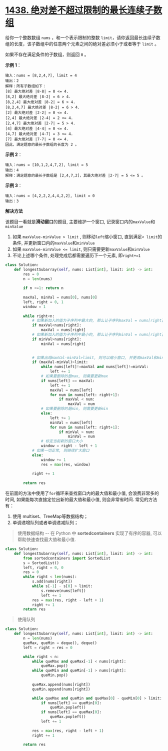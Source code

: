 # [1438. 绝对差不超过限制的最长连续子数组](https://leetcode-cn.com/problems/longest-continuous-subarray-with-absolute-diff-less-than-or-equal-to-limit/)

给你一个整数数组 `nums` ，和一个表示限制的整数 `limit`，请你返回最长连续子数组的长度，该子数组中的任意两个元素之间的绝对差必须小于或者等于 `limit` 。

如果不存在满足条件的子数组，则返回 `0` 。

**示例 1**：
```
输入：nums = [8,2,4,7], limit = 4
输出：2 
解释：所有子数组如下：
[8] 最大绝对差 |8-8| = 0 <= 4.
[8,2] 最大绝对差 |8-2| = 6 > 4. 
[8,2,4] 最大绝对差 |8-2| = 6 > 4.
[8,2,4,7] 最大绝对差 |8-2| = 6 > 4.
[2] 最大绝对差 |2-2| = 0 <= 4.
[2,4] 最大绝对差 |2-4| = 2 <= 4.
[2,4,7] 最大绝对差 |2-7| = 5 > 4.
[4] 最大绝对差 |4-4| = 0 <= 4.
[4,7] 最大绝对差 |4-7| = 3 <= 4.
[7] 最大绝对差 |7-7| = 0 <= 4. 
因此，满足题意的最长子数组的长度为 2 。
```

**示例 2**：
```
输入：nums = [10,1,2,4,7,2], limit = 5
输出：4 
解释：满足题意的最长子数组是 [2,4,7,2]，其最大绝对差 |2-7| = 5 <= 5 。
```

**示例 3**：
```
输入：nums = [4,2,2,2,4,4,2,2], limit = 0
输出：3
```

**解决方法**

该题目一看就是**滑动窗口**的题目, 主要维护一个窗口, 记录窗口内的`maxValue`和`minValue`

1. 如果 `maxValue-minValue > limit` , 则移动`left`缩小窗口, 直到满足`< limit`的条件, 并更新窗口内的`maxValue`和`minValue`
2. 如果 `maxValue-minValue <= limit`, 则只需要更新`maxValue`和`minValue`
3. 不论上述哪个条件, 处理完成后都需要遍历下一个元素, 即`right+=1`

```py
class Solution:
    def longestSubarray(self, nums: List[int], limit: int) -> int:
        res = 0
        n = len(nums)
        
        if n <=1: return n
        
        maxVal, minVal = nums[0], nums[0]
        left, right = 0, 1
        window = 1
        
        while right<n:
            # 如果新加入的值为子序列中最大的, 那么让子序列maxVal = nums[right]
            if maxVal<nums[right]:
                maxVal = nums[right]
            # 如果新加入的值为子序列中最小的, 那么让子序列minVal = nums[right]
            if minVal>nums[right]:
                minVal = nums[right]

            
            # 如果出现maxVal-minVal>limit, 则可以缩小窗口, 并更改maxVal和minVal
            if (maxVal-minVal)>limit:
                while nums[left]!=maxVal and nums[left]!=minVal:
                    left += 1
                # 如果要删除的是max, 则需要更新max
                if nums[left] == maxVal:
                    left += 1
                    maxVal = nums[left]
                    for num in nums[left: right+1]:
                        if maxVal < num:
                            maxVal = num
                # 如果要删除的是min, 则需要更新min
                else:
                    left += 1
                    minVal = nums[left]
                    for num in nums[left: right+1]:
                        if minVal > num:
                            minVal = num
                # 标定当前新的窗口大小
                window = right - left + 1
            # 如果一切正常, 则继续扩大窗口
            else:
                window += 1
                res = max(res, window)
            
            right += 1
        
        return res
```

在前面的方法中使用了`for`循环来查找窗口内的最大值和最小值, 会浪费非常多的时间, 如果能每次直接定位出新的最大值和最小值, 则会非常省时间. 常见的方法有：

1. 使用 multiset、TreeMap等数据结构；
2. 单调递增队列或者单调递减队列；

> 使用数据结构 -- 在 Python 中 **sortedcontainers**  实现了有序的容器, 可以帮助快速查找最大值和最小值.
```py
class Solution:
    def longestSubarray(self, nums: List[int], limit: int) -> int:
        from sortedcontainers import SortedList
        s = SortedList()
        left, right = 0, 0
        res = 0
        while right < len(nums):
            s.add(nums[right])
            while s[-1] - s[0] > limit:
                s.remove(nums[left])
                left += 1
            res = max(res, right - left + 1)
            right += 1
        return res
```


> 使用队列
```py
class Solution:
    def longestSubarray(self, nums: List[int], limit: int) -> int:
        n = len(nums)
        queMax, queMin = deque(), deque()
        left = right = res = 0

        while right < n:
            while queMax and queMax[-1] < nums[right]:
                queMax.pop()
            while queMin and queMin[-1] > nums[right]:
                queMin.pop()
            
            queMax.append(nums[right])
            queMin.append(nums[right])

            while queMax and queMin and queMax[0] - queMin[0] > limit:
                if nums[left] == queMin[0]:
                    queMin.popleft()
                if nums[left] == queMax[0]:
                    queMax.popleft()
                left += 1
            
            res = max(res, right - left + 1)
            right += 1
        
        return res
```
